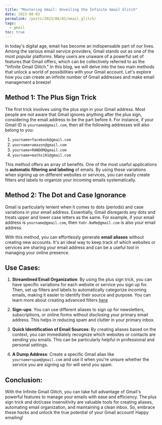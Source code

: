 ```yaml
---
title: "Mastering Gmail: Unveiling the Infinite Gmail Glitch"
date: 2023-08-03
permalink: /posts/2023/08/03/email_glitch/
tags:
  - gmail
toc: true
---
```

In today's digital age, email has become an indispensable part of our lives.
Among the various email service providers, Gmail stands out as one of the most
popular platforms. Many users are unaware of a powerful set of
features that Gmail offers, which can be collectively referred to as the
"Infinite Gmail Glitch." In this blog, we will delve into the two main methods
that unlock a world of possibilities with your Gmail account. Let's explore how
you can create an infinite number of Gmail addresses and make email management
a breeze!

## Method 1: The Plus Sign Trick

The first trick involves using the plus sign in your Gmail address. Most people
are not aware that Gmail ignores anything after the plus sign, considering the
email address to be the part before it. For instance, if your Gmail ID is
`yourname@gmail.com`, then all the following addresses will also belong to you:

1. `yourname+facebook@gmail.com`
2. `yourname+amazon@gmail.com`
3. `yourname+RANDOM@gmail.com`
4. `yourname+maths101@gmail.com`

This method offers an array of benefits. One of the most useful applications is
**automatic filtering and labeling** of emails. By using these variations when
signing up on different websites or services, you can easily create filters and
labels to organize your incoming emails systematically.

## Method 2: The Dot and Case Ignorance

Gmail is particularly lenient when it comes to dots (periods) and case
variations in your email address. Essentially, Gmail disregards any dots and
treats upper and lower case letters as the same. For example, if your email
address is `yourname@gmail.com`, then `YoUr.NaMe@gmail.com` is also your email
address.

With this method, you can effortlessly generate **email aliases** without
creating new accounts. It's an ideal way to keep track of which websites or
services are sharing your email address and can be a useful tool in managing
your online presence.

## Use Cases:

1. **Streamlined Email Organization**: By using the plus sign trick, you can have specific variations for each website or service you sign up for. Then, set up filters and labels to automatically categorize incoming emails, making it easier to identify their source and purpose.  You can learn more about creating advanced filters [here](https://support.google.com/a/users/answer/9300019?hl=en)

2. **Sign-ups**: You can use different aliases to sign up for newsletters, subscriptions, or online forms without disclosing your primary email address. This helps in reducing spam and clutter in your primary inbox.

3. **Quick Identification of Email Sources**: By creating aliases based on the context, you can immediately recognize which websites or contacts are sending you emails. This can be particularly helpful in professional and personal settings.

4. **A Dump Address**: Create a specific Gmail alias like `yourname+spam@gmail.com` and use it when you're unsure whether the service you are signing up for will send you spam.

## Conclusion:

With the Infinite Gmail Glitch, you can take full advantage of Gmail's powerful
features to manage your emails with ease and efficiency. The plus sign trick
and dot/case insensitivity are valuable tools for creating aliases, automating
email organization, and maintaining a clean inbox. So, embrace these hacks and
unlock the true potential of your Gmail account! Happy emailing!

